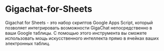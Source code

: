 # Gigachat-for-Sheets
Gigachat for Sheets - это набор скриптов Google Apps Script, который позволяет интегрировать возможности GigaChat непосредственно в ваши Google таблицы. С помощью этого инструмента вы сможете использовать мощь искусственного интеллекта прямо в ячейках ваших электронных таблиц.
